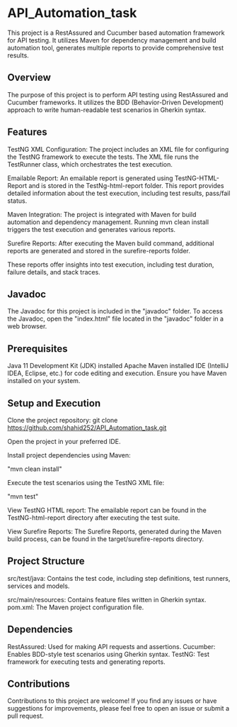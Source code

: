 # API_Automation_task

This project is a RestAssured and Cucumber based automation framework for API testing. It utilizes Maven for dependency management and build automation tool, generates multiple reports to provide comprehensive test results.

## Overview

The purpose of this project is to perform API testing using RestAssured and Cucumber frameworks. It utilizes the BDD (Behavior-Driven Development) approach to write human-readable test scenarios in Gherkin syntax.

## Features

TestNG XML Configuration: The project includes an XML file for configuring the TestNG framework to execute the tests. The XML file runs the TestRunner class, which orchestrates the test execution.

Emailable Report: An emailable report is generated using TestNG-HTML-Report and is stored in the TestNg-html-report folder. This report provides detailed information about the test execution, including test results, pass/fail status.

Maven Integration: The project is integrated with Maven for build automation and dependency management. Running mvn clean install triggers the test execution and generates various reports.

Surefire Reports: After executing the Maven build command, additional reports are generated and stored in the surefire-reports folder.

These reports offer insights into test execution, including test duration, failure details, and stack traces.

## Javadoc

The Javadoc for this project is included in the "javadoc" folder. To access the Javadoc, open the "index.html" file located in the "javadoc" folder in a web browser.

## Prerequisites

Java 11 Development Kit (JDK) installed
Apache Maven installed
IDE (IntelliJ IDEA, Eclipse, etc.) for code editing and execution.
Ensure you have Maven installed on your system.

## Setup and Execution
Clone the project repository:
git clone https://github.com/shahid252/API_Automation_task.git

Open the project in your preferred IDE.

Install project dependencies using Maven:

"mvn clean install"

Execute the test scenarios using the TestNG XML file:

"mvn test"

View TestNG HTML report:
The emailable report can be found in the TestNG-html-report directory after executing the test suite.

View Surefire Reports:
The Surefire Reports, generated during the Maven build process, can be found in the target/surefire-reports directory.

## Project Structure

src/test/java: 
Contains the test code, including step definitions, test runners, services and models.

src/main/resources: Contains feature files written in Gherkin syntax.
pom.xml: The Maven project configuration file.

## Dependencies

RestAssured: Used for making API requests and assertions.
Cucumber: Enables BDD-style test scenarios using Gherkin syntax.
TestNG: Test framework for executing tests and generating reports.

## Contributions

Contributions to this project are welcome! If you find any issues or have suggestions for improvements, please feel free to open an issue or submit a pull request.








